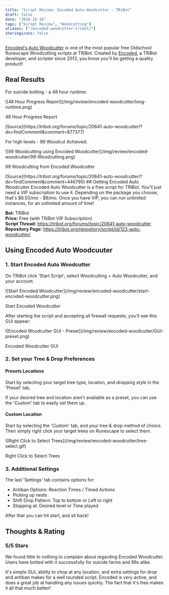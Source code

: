 ```yaml
---
title: "Script Review: Encoded Auto Woodcutter - TRiBot"
draft: false
date: "2018-10-30"
tags: ["Script Review", "Woodcutting"]
aliases: ["/encoded-woodcutter-tribot/"]
sharingicons: false
---
```



[Encoded's Auto Woodcutter](https://tribot.org/forums/topic/20641-auto-woodcutter/) is one of the most popular free Oldschool Runescape Woodcutting scripts at TRiBot. Created by [Encoded](https://tribot.org/forums/profile/5906-encoded), a TRiBot developer, and scripter since 2013, you know you'll be getting a quality product!
<!--more-->

## Real Results
For suicide botting - a 48 hour runtime:
<div class="caption">
![48 Hour Progress Report](/img/review/encoded-woodcutter/long-runtime.png)
<p class="caption-text">48 Hour Progress Report</p>
</div>
[Source](https://tribot.org/forums/topic/20641-auto-woodcutter/?do=findComment&comment=877377)

For high levels - 99 Woodcut Achieved:
<div class="caption">
![99 Woodcutting using Encoded Woodcutter](/img/review/encoded-woodcutter/99-Woodcutting.png)
<p class="caption-text">99 Woodcutting from Encoded Woodcutter</p>
</div>
[Source](https://tribot.org/forums/topic/20641-auto-woodcutter/?do=findComment&comment=446795)
## Getting Encoded Auto Woodcutter
Encoded Auto Woodcutter is a free script for TRiBot. You'll just need a VIP subscription to use it. Depending on the package you choose, that's  $6.50/mo - $8/mo. Once you have VIP, you can run unlimited instances, for an unlimited amount of time!

<b>Bot:</b> TRiBot <br>
<b>Price:</b> Free (with TRiBot VIP Subscription) <br>
<b>Script Thread:</b> https://tribot.org/forums/topic/20641-auto-woodcutter <br>
<b>Repository Page:</b>
https://tribot.org/repository/script/id/123-auto-woodcutter/<br>

## Using Encoded Auto Woodcuuter
### 1. Start Encoded Auto Woodcutter
On TRiBot click 'Start Script', select Woodcutting > Auto Woodcutter, and your account.
<div class="caption">
![Start Encoded Woodcutter](/img/review/encoded-woodcutter/start-encoded-woodcutter.png)
<p class="caption-text">Start Encoded Woodcutter</p>
</div>

After starting the script and accepting all firewall requests, you'll see this GUI appear:
<div class="caption">
![Encoded Woodcutter GUI - Preset](/img/review/encoded-woodcutter/GUI-preset.png)
<p class="caption-text">Encoded Woodcutter GUI</p>
</div>

### 2. Set your Tree & Drop Preferences
#### Presets Locations
Start by selecting your target tree type, location, and dropping style in the 'Preset' tab.

If your desired tree and location aren't available as a preset, you can use the 'Custom' tab to easily set them up.

#### Custom Location
Start by selecting the 'Custom' tab, and your tree & drop method of choice. Then simply right click your target trees on Runescape to select them.
<div class="caption">
![Right Click to Select Trees](/img/review/encoded-woodcutter/tree-select.gif)
<p class="caption-text">Right Click to Select Trees</p>
</div>


### 3. Additional Settings
The last 'Settings' tab contains options for:

* Antiban Options: Reaction Times / Timed Actions
* Picking up nests
* Shift Drop Pattern: Top to bottom or Left to right
* Stopping at: Desired level or Time played

After that you can hit start, and sit back!

## Thoughts & Rating
<div class="container">
 <div class="row justify-content-center">
  <i class="fas fa-star fa-3x"></i>
  <i class="fas fa-star fa-3x"></i>
  <i class="fas fa-star fa-3x"></i>
  <i class="fas fa-star fa-3x"></i>
  <i class="fas fa-star fa-3x"></i>
  </div>
  <div class="row justify-content-center">
  <h3>5/5  Stars</h3>
  </div>
</div>
We found little to nothing to complain about regarding Encoded Woodcutter. Users have botted with it successfully for suicide farms and 99s alike.

It's simple GUI, ability to chop at any location, and extra settings for drop and antiban makes for a well rounded script. Encoded is very active, and does a great job at handling any issues quickly. The fact that it's free makes it all that much better!

